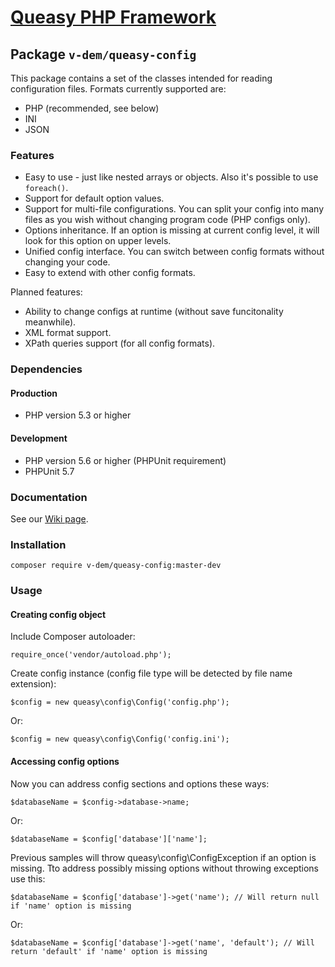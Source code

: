 # [Queasy PHP Framework](https://github.com/v-dem/queasy-app/)

## Package `v-dem/queasy-config`

This package contains a set of the classes intended for reading configuration files. Formats currently supported are:

* PHP (recommended, see below)
* INI
* JSON

### Features

* Easy to use - just like nested arrays or objects. Also it's possible to use `foreach()`.
* Support for default option values.
* Support for multi-file configurations. You can split your config into many files as you wish without changing program code (PHP configs only).
* Options inheritance. If an option is missing at current config level, it will look for this option on upper levels.
* Unified config interface. You can switch between config formats without changing your code.
* Easy to extend with other config formats.

Planned features:

* Ability to change configs at runtime (without save funcitonality meanwhile).
* XML format support.
* XPath queries support (for all config formats).

### Dependencies

#### Production

* PHP version 5.3 or higher

#### Development

* PHP version 5.6 or higher (PHPUnit requirement)
* PHPUnit 5.7

### Documentation

See our [Wiki page](https://github.com/v-dem/queasy-config/wiki).

### Installation

    composer require v-dem/queasy-config:master-dev

### Usage

#### Creating config object

Include Composer autoloader:

    require_once('vendor/autoload.php');

Create config instance (config file type will be detected by file name extension):

    $config = new queasy\config\Config('config.php');

Or:

    $config = new queasy\config\Config('config.ini');

#### Accessing config options

Now you can address config sections and options these ways:

    $databaseName = $config->database->name;

Or:

    $databaseName = $config['database']['name'];

Previous samples will throw queasy\config\ConfigException if an option is missing.
Tto address possibly missing options without throwing exceptions use this:

    $databaseName = $config['database']->get('name'); // Will return null if 'name' option is missing

Or:

    $databaseName = $config['database']->get('name', 'default'); // Will return 'default' if 'name' option is missing

